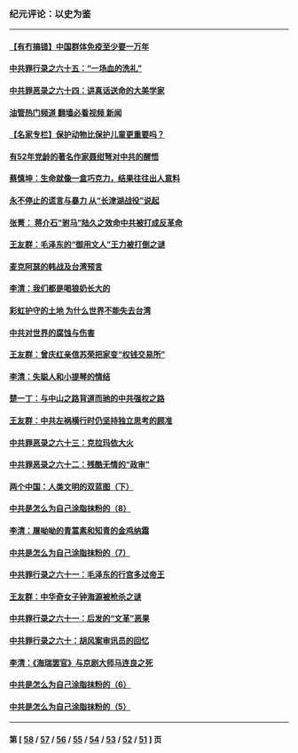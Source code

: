 ### 纪元评论：以史为鉴
---
#### [【有冇搞错】中国群体免疫至少要一万年](../../pages/nsc1028/n13516675.md?01220330) 
#### [中共罪行录之六十五：“一场血的洗礼”](../../pages/nsc1028/n13517785.md?01220330) 
#### [中共罪恶录之六十四：讲真话送命的大美学家](../../pages/nsc1028/n13512932.md?01220330) 
#### [油管热门频道 翻墙必看视频 新闻](ok?01220330)
#### [【名家专栏】保护动物比保护儿童更重要吗？](../../pages/nsc1028/n13506846.md?01220330) 
#### [有52年党龄的著名作家聂绀弩对中共的醒悟](../../pages/nsc1028/n13508154.md?01220330) 
#### [蔡慎坤：生命就像一盒巧克力，结果往往出人意料](../../pages/nsc1028/n13497991.md?01220330) 
#### [永不停止的谎言与暴力 从“长津湖战役”说起](../../pages/nsc1028/n13494094.md?01220330) 
#### [张菁： 蒋介石“驸马”陆久之效命中共被打成反革命](../../pages/nsc1028/n13495439.md?01220330) 
#### [王友群：毛泽东的“御用文人”王力被打倒之谜](../../pages/nsc1028/n13493098.md?01220330) 
#### [麦克阿瑟的韩战及台湾预言](../../pages/nsc1028/n13479197.md?01220330) 
#### [李清：我们都是喝狼奶长大的](../../pages/nsc1028/n13471478.md?01220330) 
#### [彩虹护守的土地 为什么世界不能失去台湾](../../pages/nsc1028/n13476849.md?01220330) 
#### [中共对世界的腐蚀与伤害](../../pages/nsc1028/n13463833.md?01220330) 
#### [王友群：曾庆红亲信苏荣把家变“权钱交易所”](../../pages/nsc1028/n13463003.md?01220330) 
#### [李清：失聪人和小提琴的情结](../../pages/nsc1028/n13459280.md?01220330) 
#### [楚一丁：与中山之路背道而驰的中共强权之路](../../pages/nsc1028/n13437270.md?01220330) 
#### [王友群：中共左祸横行时仍坚持独立思考的顾准](../../pages/nsc1028/n13444722.md?01220330) 
#### [中共罪恶录之六十三：克拉玛依大火](../../pages/nsc1028/n13443384.md?01220330) 
#### [中共罪恶录之六十二：残酷无情的“政审”](../../pages/nsc1028/n13435894.md?01220330) 
#### [两个中国：人类文明的双蓝图（下）](../../pages/nsc1028/n13423132.md?01220330) 
#### [中共是怎么为自己涂脂抹粉的（8）](../../pages/nsc1028/n13432247.md?01220330) 
#### [李清：屠呦呦的青蒿素和知青的金鸡纳霜](../../pages/nsc1028/n13426884.md?01220330) 
#### [中共是怎么为自己涂脂抹粉的（7）](../../pages/nsc1028/n13431085.md?01220330) 
#### [中共罪行录之六十一：毛泽东的行宫多过帝王](../../pages/nsc1028/n13430849.md?01220330) 
#### [王友群：中华奇女子钟海源被枪杀之谜](../../pages/nsc1028/n13430555.md?01220330) 
#### [中共罪行录之六十一：后发的“文革”恶果](../../pages/nsc1028/n13426672.md?01220330) 
#### [中共罪行录之六十：胡风案审讯员的回忆](../../pages/nsc1028/n13423954.md?01220330) 
#### [李清：《海瑞罢官》与京剧大师马连良之死](../../pages/nsc1028/n13412316.md?01220330) 
#### [中共是怎么为自己涂脂抹粉的（6）](../../pages/nsc1028/n13412021.md?01220330) 
#### [中共是怎么为自己涂脂抹粉的（5）](../../pages/nsc1028/n13405477.md?01220330) 

---
#### 第 [ [58](./58.md?01220330) / [57](./57.md?01220330) / [56](./56.md?01220330) / [55](./55.md?01220330) / [54](./54.md?01220330) / [53](./53.md?01220330) / [52](./52.md?01220330) / [51](./51.md?01220330) ] 页
